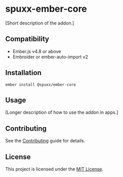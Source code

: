 # spuxx-ember-core

[Short description of the addon.]

## Compatibility

- Ember.js v4.8 or above
- Embroider or ember-auto-import v2

## Installation

```
ember install @spuxx/ember-core
```

## Usage

[Longer description of how to use the addon in apps.]

## Contributing

See the [Contributing](CONTRIBUTING.md) guide for details.

## License

This project is licensed under the [MIT License](LICENSE.md).
